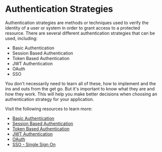 # Authentication Strategies

Authentication strategies are methods or techniques used to verify the identity of a user or system in order to grant access to a protected resource. There are several different authentication strategies that can be used, including:

- Basic Authentication
- Session Based Authentication
- Token Based Authentication
- JWT Authentication
- OAuth
- SSO

You don't necessarily need to learn all of these, how to implement and the ins and outs from the get go. But it's important to know what they are and how they work. This will help you make better decisions when choosing an authentication strategy for your application.

Visit the following resources to learn more:

- [Basic Authentication](https://roadmap.sh/guides/basic-authentication)
- [Session Based Authentication](https://roadmap.sh/guides/session-authentication)
- [Token Based Authentication](https://roadmap.sh/guides/token-authentication)
- [JWT Authentication](https://roadmap.sh/guides/jwt-authentication)
- [OAuth](https://roadmap.sh/guides/oauth)
- [SSO - Single Sign On](https://roadmap.sh/guides/sso)
